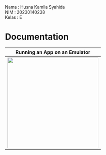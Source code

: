 Nama   : Husna Kamila Syahida<br>
NIM    : 20230140238<br>
Kelas  : E<br>

# Documentation 

<div align="center">
  
| **Running an App on an Emulator** |
|:----------------------:|
| <img src="https://github.com/user-attachments/assets/13179760-e9c6-4335-84a1-146617759263" width="300" /> |

</div>
